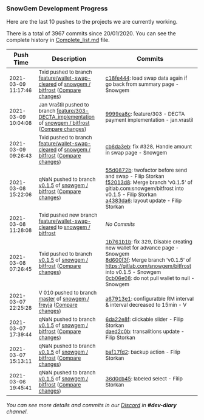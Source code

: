 
### SnowGem Development Progress

Here are the last 10 pushes to the projects we are currently working.

There is a total of 3967 commits since 20/01/2020. You can see the complete history in
 [Complete_list.md](Complete_list.md) file.

| Push Time | Description | Commits |
| --- | --- | --- |
| <sub>2021-03-09 11:17:46</sub> | <sub>Txid pushed to branch [feature/wallet\-swap\-cleared](https://gitlab.com/snowgem/bitfrost/commits/feature/wallet-swap-cleared) of [snowgem / bitfrost](https://gitlab.com/snowgem/bitfrost) ([Compare changes](https://gitlab.com/snowgem/bitfrost/compare/cb6da3eb740afd0966cbef18ce1329f12a21a502...c18fe4447076e98c1a94901f38fc020a9518410f))</sub> | <sub>[c18fe444](https://gitlab.com/snowgem/bitfrost/-/commit/c18fe4447076e98c1a94901f38fc020a9518410f): load swap data again if go back from summary page - Snowgem</sub> |
| <sub>2021-03-09 10:04:08</sub> | <sub>Jan Vraštil pushed to branch [feature/303\-DECTA\_implementation](https://gitlab.com/snowgem/bitfrost/commits/feature/303-DECTA_implementation) of [snowgem / bitfrost](https://gitlab.com/snowgem/bitfrost) ([Compare changes](https://gitlab.com/snowgem/bitfrost/compare/ac36f0a3a1c85523e796ca99c98b43b7cd6a1dcd...9999ea8cd806363907af4de1ea54a8fd5b179aae))</sub> | <sub>[9999ea8c](https://gitlab.com/snowgem/bitfrost/-/commit/9999ea8cd806363907af4de1ea54a8fd5b179aae): feature/303 - DECTA payment implementation - jan.vrastil</sub> |
| <sub>2021-03-09 09:26:43</sub> | <sub>Txid pushed to branch [feature/wallet\-swap\-cleared](https://gitlab.com/snowgem/bitfrost/commits/feature/wallet-swap-cleared) of [snowgem / bitfrost](https://gitlab.com/snowgem/bitfrost) ([Compare changes](https://gitlab.com/snowgem/bitfrost/compare/99d59e8d93c22103c19b1d442c9afe32b120cd1e...cb6da3eb740afd0966cbef18ce1329f12a21a502))</sub> | <sub>[cb6da3eb](https://gitlab.com/snowgem/bitfrost/-/commit/cb6da3eb740afd0966cbef18ce1329f12a21a502): fix #328, Handle amount in swap page - Snowgem</sub> |
| <sub>2021-03-08 15:22:06</sub> | <sub>qNaN pushed to branch [v0\.1\.5](https://gitlab.com/snowgem/bitfrost/commits/v0.1.5) of [snowgem / bitfrost](https://gitlab.com/snowgem/bitfrost) ([Compare changes](https://gitlab.com/snowgem/bitfrost/compare/0cb06e08eae5f88050f8405549f624a721a885e0...a4383da6f93c1ee1005c8dd8a70d70bce421a0c5))</sub> | <sub>[55d0872b](https://gitlab.com/snowgem/bitfrost/-/commit/55d0872b5e53d94571beaf439ed8af63f67c6aa5): twofactor before send and swap - Filip Storkan<br>[f52013d8](https://gitlab.com/snowgem/bitfrost/-/commit/f52013d8c29df0df7ec1fabb6336ed680e6b5685): Merge branch 'v0.1.5' of gitlab.com:snowgem/bitfrost into v0.1.5 - Filip Storkan<br>[a4383da6](https://gitlab.com/snowgem/bitfrost/-/commit/a4383da6f93c1ee1005c8dd8a70d70bce421a0c5): layout update - Filip Storkan</sub> |
| <sub>2021-03-08 11:28:08</sub> | <sub>Txid pushed new branch [feature/wallet\-swap\-cleared](https://gitlab.com/snowgem/bitfrost/commits/feature/wallet-swap-cleared) to [snowgem / bitfrost](https://gitlab.com/snowgem/bitfrost)</sub> | <sub>_No Commits_</sub> |
| <sub>2021-03-08 07:26:45</sub> | <sub>Txid pushed to branch [v0\.1\.5](https://gitlab.com/snowgem/bitfrost/commits/v0.1.5) of [snowgem / bitfrost](https://gitlab.com/snowgem/bitfrost) ([Compare changes](https://gitlab.com/snowgem/bitfrost/compare/daed2c0ba45267aafc24eb5000f559b4846df766...0cb06e08eae5f88050f8405549f624a721a885e0))</sub> | <sub>[1b761b1b](https://gitlab.com/snowgem/bitfrost/-/commit/1b761b1b73b9a83684ac482c633a0c05dd14f30e): fix 329, Disable creating new wallet for advance page - Snowgem<br>[8d600f3f](https://gitlab.com/snowgem/bitfrost/-/commit/8d600f3feec848d26f2c76ac427e2e358a86106b): Merge branch 'v0.1.5' of https://gitlab.com/snowgem/bitfrost into v0.1.5 - Snowgem<br>[0cb06e08](https://gitlab.com/snowgem/bitfrost/-/commit/0cb06e08eae5f88050f8405549f624a721a885e0): do not pull wallet to null - Snowgem</sub> |
| <sub>2021-03-07 22:25:28</sub> | <sub>V 010 pushed to branch [master](https://gitlab.com/snowgem/freyja/commits/master) of [snowgem / freyja](https://gitlab.com/snowgem/freyja) ([Compare changes](https://gitlab.com/snowgem/freyja/compare/f060304c8a519b0c5edd1098d70a959b098ebbf3...a67913e1e072b70ffb706361f23a6ee2abba5211))</sub> | <sub>[a67913e1](https://gitlab.com/snowgem/freyja/-/commit/a67913e1e072b70ffb706361f23a6ee2abba5211): configuratble RM interval & interval decreased to 15min - V</sub> |
| <sub>2021-03-07 17:39:44</sub> | <sub>qNaN pushed to branch [v0\.1\.5](https://gitlab.com/snowgem/bitfrost/commits/v0.1.5) of [snowgem / bitfrost](https://gitlab.com/snowgem/bitfrost) ([Compare changes](https://gitlab.com/snowgem/bitfrost/compare/baf17fd24f8b9057a892231f409a349319b15bc5...daed2c0ba45267aafc24eb5000f559b4846df766))</sub> | <sub>[6da22e8f](https://gitlab.com/snowgem/bitfrost/-/commit/6da22e8f2aeb5d0589b8f9e6a75473212f681948): clickable slider - Filip Storkan<br>[daed2c0b](https://gitlab.com/snowgem/bitfrost/-/commit/daed2c0ba45267aafc24eb5000f559b4846df766): transalitions update - Filip Storkan</sub> |
| <sub>2021-03-07 15:13:11</sub> | <sub>qNaN pushed to branch [v0\.1\.5](https://gitlab.com/snowgem/bitfrost/commits/v0.1.5) of [snowgem / bitfrost](https://gitlab.com/snowgem/bitfrost) ([Compare changes](https://gitlab.com/snowgem/bitfrost/compare/36d0cb454746e3e75dd4f21edaf9a55a6faa0062...baf17fd24f8b9057a892231f409a349319b15bc5))</sub> | <sub>[baf17fd2](https://gitlab.com/snowgem/bitfrost/-/commit/baf17fd24f8b9057a892231f409a349319b15bc5): backup action - Filip Storkan</sub> |
| <sub>2021-03-06 19:45:41</sub> | <sub>qNaN pushed to branch [v0\.1\.5](https://gitlab.com/snowgem/bitfrost/commits/v0.1.5) of [snowgem / bitfrost](https://gitlab.com/snowgem/bitfrost) ([Compare changes](https://gitlab.com/snowgem/bitfrost/compare/6a31050952fe0ef5f3c9b21118ae42a5a6c3bb0b...36d0cb454746e3e75dd4f21edaf9a55a6faa0062))</sub> | <sub>[36d0cb45](https://gitlab.com/snowgem/bitfrost/-/commit/36d0cb454746e3e75dd4f21edaf9a55a6faa0062): labeled select - Filip Storkan</sub> |

_You can see more details and commits in our [Discord](https://discord.gg/zumGnbg) in **#dev-diary** channel._

